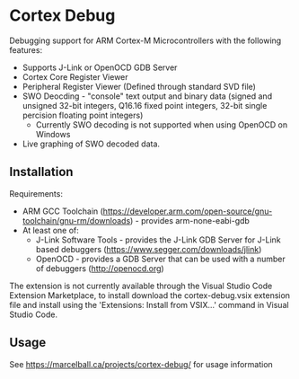 # Cortex Debug

Debugging support for ARM Cortex-M Microcontrollers with the following features:

* Supports J-Link or OpenOCD GDB Server
* Cortex Core Register Viewer
* Peripheral Register Viewer (Defined through standard SVD file)
* SWO Deocding - "console" text output and binary data (signed and unsigned 32-bit integers, Q16.16 fixed point integers, 32-bit single percision floating point integers)
    * Currently SWO decoding is not supported when using OpenOCD on Windows
* Live graphing of SWO decoded data.

## Installation

Requirements:

* ARM GCC Toolchain (https://developer.arm.com/open-source/gnu-toolchain/gnu-rm/downloads) - provides arm-none-eabi-gdb
* At least one of:
    * J-Link Software Tools - provides the J-Link GDB Server for J-Link based debuggers (https://www.segger.com/downloads/jlink)
    * OpenOCD - provides a GDB Server that can be used with a number of debuggers (http://openocd.org)

The extension is not currently available through the Visual Studio Code Extension Marketplace, to install download the cortex-debug.vsix extension file and install using the 'Extensions: Install from VSIX...' command in Visual Studio Code.

## Usage

See https://marcelball.ca/projects/cortex-debug/ for usage information